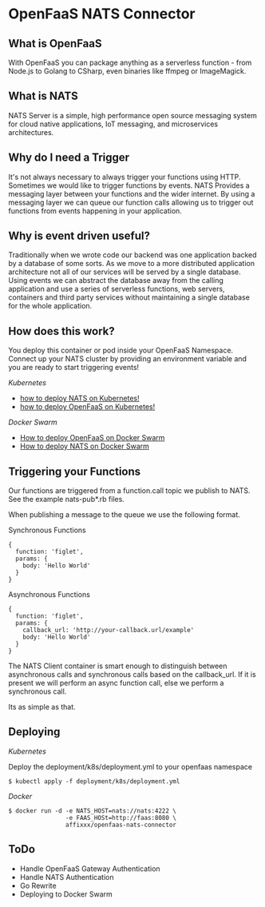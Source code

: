 OpenFaaS NATS Connector
===

What is OpenFaaS
---
With OpenFaaS you can package anything as a serverless function - from Node.js to Golang to CSharp, even binaries like ffmpeg or ImageMagick.

What is NATS
---

NATS Server is a simple, high performance open source messaging system for cloud native applications, IoT messaging, and microservices architectures.

Why do I need a Trigger
---

It's not always necessary to always trigger your functions using HTTP. Sometimes we would like to trigger functions by 
events. NATS Provides a messaging layer between your functions and the wider internet. By using a messaging layer we can
queue our function calls allowing us to trigger out functions from events happening in your application.

Why is event driven useful?
---

Traditionally when we wrote code our backend was one application backed by a database of some sorts. As we move to a more
distributed application architecture not all of our services will be served by a single database. Using events we can abstract
the database away from the calling application and use a series of serverless functions, web servers, containers and third party
services without maintaining a single database for the whole application.

How does this work?
---

You deploy this container or pod inside your OpenFaaS Namespace. Connect up your NATS cluster by providing an environment 
variable and you are ready to start triggering events!

_Kubernetes_

- [how to deploy NATS on Kubernetes!](https://github.com/pires/kubernetes-nats-cluster)
- [how to deploy OpenFaaS on Kubernetes!](https://github.com/openfaas/faas-netes/blob/master/chart/openfaas/README.md)

_Docker Swarm_

- [How to deploy OpenFaaS on Docker Swarm](https://docs.openfaas.com/deployment/docker-swarm/)
- [How to deploy NATS on Docker Swarm](https://nats.io/documentation/tutorials/nats-docker-swarm/)

Triggering your Functions
---

Our functions are triggered from a function.call topic we publish to NATS. See the example nats-pub*.rb files.

When publishing a message to the queue we use the following format.

Synchronous Functions
```
{
  function: 'figlet', 
  params: {
    body: 'Hello World'
  }
}
```

Asynchronous Functions
```
{
  function: 'figlet', 
  params: {
    callback_url: 'http://your-callback.url/example'
    body: 'Hello World'
  }
}
```

The NATS Client container is smart enough to distinguish between asynchronous calls and synchronous calls based on the
callback_url. If it is present we will perform an async function call, else we perform a synchronous call.

Its as simple as that.

Deploying
---

_Kubernetes_

Deploy the deployment/k8s/deployment.yml to your openfaas namespace

`$ kubectl apply -f deployment/k8s/deployment.yml`

_Docker_

```
$ docker run -d -e NATS_HOST=nats://nats:4222 \
                -e FAAS_HOSt=http://faas:8080 \
                affixxx/openfaas-nats-connector
```


ToDo
---

- Handle OpenFaaS Gateway Authentication
- Handle NATS Authentication
- Go Rewrite
- Deploying to Docker Swarm